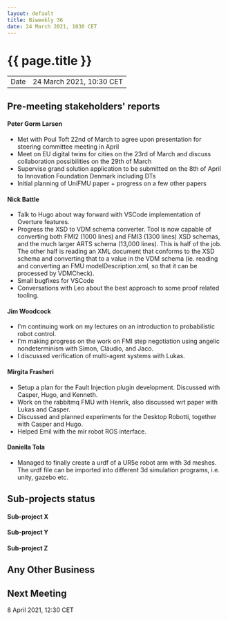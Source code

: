 ```yaml
---
layout: default
title: Biweekly 36
date: 24 March 2021, 1030 CET
---
```


<script src="https://code.jquery.com/jquery-1.11.1.min.js">
</script>
<script src="/javascripts/edit.js"></script>
<script>setEditButonNm();</script>

# {{ page.title }}

|||
|---|---|
| Date | 24 March 2021, 10:30 CET |


## Pre-meeting stakeholders' reports

<!-- Please keep in mind that the minutes are publicly available.-->

#### Peter Gorm Larsen
* Met with Poul Toft 22nd of March to agree upon presentation for steering committee meeting in April
* Meet on EU digital twins for cities on the 23rd of March and discuss collaboration possibilities on the 29th of March
* Supervise grand solution application to be submitted on the 8th of April to Innovation Foundation Denmark including DTs
* Initial planning of UniFMU paper + progress on a few other papers

#### Nick Battle
* Talk to Hugo about way forward with VSCode implementation of Overture features.
* Progress the XSD to VDM schema converter. Tool is now capable of converting both FMI2 (1000 lines) and FMI3 (1300 lines) XSD schemas, and the much larger ARTS schema (13,000 lines). This is half of the job. The other half is reading an XML document that conforms to the XSD schema and converting that to a value in the VDM schema (ie. reading and converting an FMU modelDescription.xml, so that it can be processed by VDMCheck).
* Small bugfixes for VSCode
* Conversations with Leo about the best approach to some proof related tooling.

#### Jim Woodcock
* I'm continuing work on my lectures on an introduction to probabilistic robot control.
* I'm making progress on the work on FMI step negotiation using angelic nondeterminism with Simon, Cláudio, and Jaco.
* I discussed verification of multi-agent systems with Lukas.

#### Mirgita Frasheri
* Setup a plan for the Fault Injection plugin development. Discussed with Casper, Hugo, and Kenneth.
* Work on the rabbitmq FMU with Henrik, also discussed wrt paper with Lukas and Casper.
* Discussed and planned experiments for the Desktop Robotti, together with Casper and Hugo.
* Helped Emil with the mir robot ROS interface.

#### Daniella Tola
* Managed to finally create a urdf of a UR5e robot arm with 3d meshes. The urdf file can be imported into different 3d simulation programs, i.e. unity, gazebo etc.

## Sub-projects status


#### Sub-project X

#### Sub-project Y

#### Sub-project Z

##  Any Other Business

Next Meeting
------------

8 April 2021, 12:30 CET


<div id="edit_page_div"></div>
